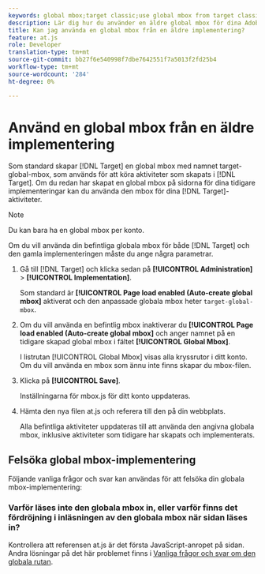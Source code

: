 ```yaml
---
keywords: global mbox;target classic;use global mbox from target classic
description: Lär dig hur du använder en äldre global mbox för dina Adobe Target-aktiviteter om du redan har skapat en global mbox på dina sidor för dina tidigare implementeringar.
title: Kan jag använda en global mbox från en äldre implementering?
feature: at.js
role: Developer
translation-type: tm+mt
source-git-commit: bb27f6e540998f7dbe7642551f7a5013f2fd25b4
workflow-type: tm+mt
source-wordcount: '284'
ht-degree: 0%

---
```



# Använd en global mbox från en äldre implementering

Som standard skapar [!DNL Target] en global mbox med namnet target-global-mbox, som används för att köra aktiviteter som skapats i [!DNL Target]. Om du redan har skapat en global mbox på sidorna för dina tidigare implementeringar kan du använda den mbox för dina [!DNL Target]-aktiviteter.

>[!NOTE]
>
>Du kan bara ha en global mbox per konto.

Om du vill använda din befintliga globala mbox för både [!DNL Target] och den gamla implementeringen måste du ange några parametrar.

1. Gå till [!DNL Target] och klicka sedan på **[!UICONTROL Administration]** > **[!UICONTROL Implementation]**.

   Som standard är **[!UICONTROL Page load enabled (Auto-create global mbox]** aktiverat och den anpassade globala mbox heter `target-global-mbox`.

1. Om du vill använda en befintlig mbox inaktiverar du **[!UICONTROL Page load enabled (Auto-create global mbox]** och anger namnet på en tidigare skapad global mbox i fältet **[!UICONTROL Global Mbox]**.

   I listrutan [!UICONTROL Global Mbox] visas alla kryssrutor i ditt konto. Om du vill använda en mbox som ännu inte finns skapar du mbox-filen.

1. Klicka på **[!UICONTROL Save]**.

   Inställningarna för mbox.js för ditt konto uppdateras.

1. Hämta den nya filen at.js och referera till den på din webbplats.

   Alla befintliga aktiviteter uppdateras till att använda den angivna globala mbox, inklusive aktiviteter som tidigare har skapats och implementerats.

## Felsöka global mbox-implementering

Följande vanliga frågor och svar kan användas för att felsöka din globala mbox-implementering:

### Varför läses inte den globala mbox in, eller varför finns det fördröjning i inläsningen av den globala mbox när sidan läses in?

Kontrollera att referensen at.js är det första JavaScript-anropet på sidan. Andra lösningar på det här problemet finns i [Vanliga frågor och svar om den globala rutan](/help/c-implementing-target/c-implementing-target-for-client-side-web/c-target-atjs-faq/global-mbox-frequently-asked-questions.md).
